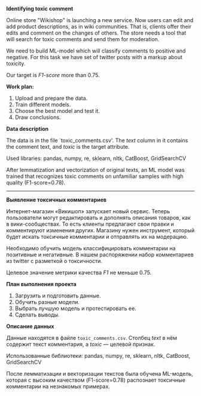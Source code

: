 **Identifying toxic comment**

Online store "Wikishop" is launching a new service. Now users can edit and add product descriptions, as in wiki communities.
That is, clients offer their edits and comment on the changes of others. The store needs a tool that will search for toxic comments 
and send them for moderation.

We need to build ML-model which will classify comments to positive and negative.
For this task we have set of twitter posts with a markup about toxicity.

Our target is *F1-score* more than 0.75.

**Work plan:**

1. Upload and prepare the data.
2. Train different models.
3. Choose the best model and test it.
4. Draw conclusions.

**Data description**

The data is in the file `toxic_comments.csv'. The *text* column in it contains the comment text, and *toxic* is the target attribute.

Used libraries: pandas, numpy, re, sklearn, nltk, CatBoost, GridSearchCV

After lemmatization and vectorization of original texts, an ML model was trained that recognizes toxic comments on unfamiliar samples with high quality (F1-score=0.78).

___
**Выявление токсичных комментариев**

Интернет-магазин «Викишоп» запускает новый сервис. Теперь пользователи могут редактировать и дополнять описания товаров, как в вики-сообществах.
То есть клиенты предлагают свои правки и комментируют изменения других. Магазину нужен инструмент, который будет искать токсичные 
комментарии и отправлять их на модерацию. 

Необходимо обучить модель классифицировать комментарии на позитивные и негативные. В нашем распоряжении набор комментариев из twitter
с разметкой о токсичности.

Целевое значение метрики качества *F1* не меньше 0.75. 

**План выполнения проекта**

1. Загрузить и подготовить данные.
2. Обучить разные модели.
3. Выбрать лучшую модель и протестировать ее.
4. Сделать выводы.

**Описание данных**

Данные находятся в файле `toxic_comments.csv`. Столбец *text* в нём содержит текст комментария, а *toxic* — целевой признак.

Использованные библиотеки: pandas, numpy, re, sklearn, nltk, CatBoost, GridSearchCV

После лемматизации и векторизации текстов была обучена ML-модель, которая с высоким качеством (F1-score=0.78) распознает токсичные комментарии на незнакомых примерах.
